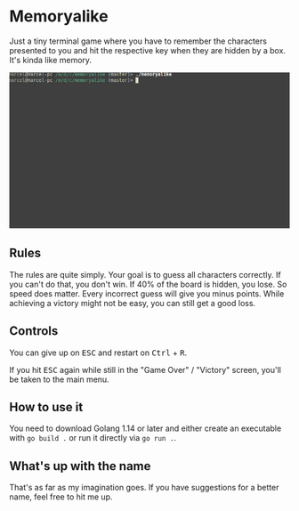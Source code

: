 # Memoryalike

Just a tiny terminal game where you have to remember the characters presented
to you and hit the respective key when they are hidden by a box. It's kinda
like memory.

![preview](memoryalike.gif)

## Rules

The rules are quite simply. Your goal is to guess all characters correctly.
If you can't do that, you don't win. If 40% of the board is hidden, you lose.
So speed does matter. Every incorrect guess will give you minus points.
While achieving a victory might not be easy, you can still get a good loss.

## Controls

You can give up on <kbd>ESC</kbd> and restart on <kbd>Ctrl</kbd> + <kbd>R</kbd>.

If you hit <kbd>ESC</kbd> again while still in the "Game Over" / "Victory"
screen, you'll be taken to the main menu.

## How to use it

You need to download Golang 1.14 or later and either create an executable
with `go build .` or run it directly via `go run .`.

## What's up with the name

That's as far as my imagination goes. If you have suggestions for a better
name, feel free to hit me up.
